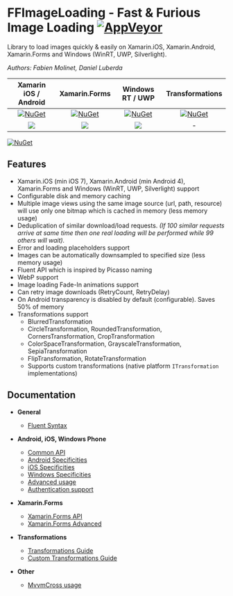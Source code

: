 # FFImageLoading - Fast & Furious Image Loading [![AppVeyor][ci-img]][ci-link]

Library to load images quickly & easily on Xamarin.iOS, Xamarin.Android, Xamarin.Forms and Windows (WinRT, UWP, Silverlight).

*Authors: Fabien Molinet, Daniel Luberda*

|         Xamarin iOS / Android         |             Xamarin.Forms             |         Windows RT / UWP          |          Transformations          |
|:-------------------------------------:|:-------------------------------------:|:---------------------------------:|:---------------------------------:|
|    [![NuGet][ffil-img]][ffil-link]    |   [![NuGet][forms-img]][forms-link]   |  [![NuGet][ffil-img]][ffil-link]  | [![NuGet][trans-img]][trans-link] |
| [![][demo-droid-img]][demo-droid-src] | [![][demo-forms-img]][demo-forms-src] | [![][demo-win-img]][demo-win-src] |                 -                 |

[![NuGet][ffimageloading]][ffimageloading_large]

## Features

- Xamarin.iOS (min iOS 7), Xamarin.Android (min Android 4), Xamarin.Forms and Windows (WinRT, UWP, Silverlight) support
- Configurable disk and memory caching
- Multiple image views using the same image source (url, path, resource) will use only one bitmap which is cached in memory (less memory usage)
- Deduplication of similar download/load requests. *(If 100 similar requests arrive at same time then one real loading will be performed while 99 others will wait).*
- Error and loading placeholders support
- Images can be automatically downsampled to specified size (less memory usage)
- Fluent API which is inspired by Picasso naming
- WebP support
- Image loading Fade-In animations support
- Can retry image downloads (RetryCount, RetryDelay)
- On Android transparency is disabled by default (configurable). Saves 50% of memory
- Transformations support
  - BlurredTransformation
  - CircleTransformation, RoundedTransformation, CornersTransformation, CropTransformation
  - ColorSpaceTransformation, GrayscaleTransformation, SepiaTransformation
  - FlipTransformation, RotateTransformation
  - Supports custom transformations (native platform `ITransformation` implementations)

## Documentation

- **General**
  - [Fluent Syntax](https://github.com/molinch/FFImageLoading/wiki/Fluent-Syntax)

- **Android, iOS, Windows Phone**
  - [Common API](https://github.com/molinch/FFImageLoading/wiki/API)
  - [Android Specificities](https://github.com/molinch/FFImageLoading/wiki/Android-API)
  - [iOS Specificities](https://github.com/molinch/FFImageLoading/wiki/iOS-API)
  - [Windows Specificities](https://github.com/molinch/FFImageLoading/wiki/Windows-API)
  - [Advanced usage](https://github.com/molinch/FFImageLoading/wiki/Advanced-Usage)
  - [Authentication support](https://github.com/molinch/FFImageLoading/wiki/Authentication-Support)

- **Xamarin.Forms**
  - [Xamarin.Forms API](https://github.com/molinch/FFImageLoading/wiki/Xamarin.Forms-API)
  - [Xamarin.Forms Advanced](https://github.com/molinch/FFImageLoading/wiki/Xamarin.Forms-Advanced)

- **Transformations**
  - [Transformations Guide](https://github.com/molinch/FFImageLoading/wiki/Transformations-Guide)
  - [Custom Transformations Guide](https://github.com/molinch/FFImageLoading/wiki/Custom-Transformations-Guide)

- **Other**
  - [MvvmCross usage](https://github.com/molinch/FFImageLoading/wiki/MvvmCross)

[what-is-this]: various_images_and_image_links

[ci-img]: https://img.shields.io/appveyor/ci/molinch/ffimageloading.svg
[ci-link]: https://ci.appveyor.com/project/molinch/ffimageloading

[ffil-img]: https://img.shields.io/nuget/v/Xamarin.FFImageLoading.svg
[ffil-link]: https://www.nuget.org/packages/Xamarin.FFImageLoading
[forms-img]: https://img.shields.io/nuget/v/Xamarin.FFImageLoading.Forms.svg
[forms-link]: https://www.nuget.org/packages/Xamarin.FFImageLoading.Forms
[trans-img]: https://img.shields.io/nuget/v/Xamarin.FFImageLoading.Transformations.svg
[trans-link]: https://www.nuget.org/packages/Xamarin.FFImageLoading.Transformations
[ffil-pre-img]: https://img.shields.io/nuget/vpre/Xamarin.FFImageLoading.svg
[ffil-pre-link]: https://www.nuget.org/packages/Xamarin.FFImageLoading

[ffimageloading_large]: https://raw.githubusercontent.com/molinch/FFImageLoading/master/samples/Screenshots/ffimageloading_large.png
[ffimageloading]: https://raw.githubusercontent.com/molinch/FFImageLoading/master/samples/Screenshots/ffimageloading.png

[demo-forms-img]: https://img.shields.io/badge/demo-source-orange.svg
[demo-forms-src]: https://github.com/molinch/FFImageLoading/tree/master/samples/ImageLoading.Forms.Sample
[demo-droid-img]: https://img.shields.io/badge/demo-source-orange.svg
[demo-droid-src]: https://github.com/molinch/FFImageLoading/tree/master/samples/ImageLoading.Sample
[demo-win-img]: https://img.shields.io/badge/demo-source-orange.svg
[demo-win-src]: https://github.com/molinch/FFImageLoading/tree/master/samples/Simple.WinPhone.Sample

